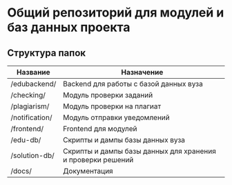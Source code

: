 # Общий репозиторий для модулей и баз данных проекта
## Cтруктура папок
| Название       | Назначение                  |
|----------------|-----------------------------|
| /edubackend/   | Backend для работы с базой данных вуза |
| /checking/     | Модуль проверки заданий     |
| /plagiarism/   | Модуль проверки на плагиат  |
| /notification/ | Модуль отправки уведомлений |
| /frontend/     | Frontend для модулей        |
| /edu-db/       | Скрипты и дампы базы данных вуза | 
| /solution-db/  | Скрипты и дампы базы данных для хранения и проверки решений |
| /docs/         | Документация                |
